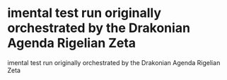 # imental test run originally orchestrated by the Drakonian Agenda Rigelian Zeta

imental test run originally orchestrated by the Drakonian Agenda Rigelian Zeta